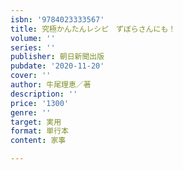 ```yaml
---
isbn: '9784023333567'
title: 究極かんたんレシピ　ずぼらさんにも！
volume: ''
series: ''
publisher: 朝日新聞出版
pubdate: '2020-11-20'
cover: ''
author: 牛尾理恵／著
description: ''
price: '1300'
genre: ''
target: 実用
format: 単行本
content: 家事

---
```

